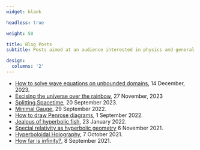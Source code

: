```yaml
---
widget: blank

headless: true

weight: 50

title: Blog Posts
subtitle: Posts aimed at an audience interested in physics and general relativity related to our research

design:
  columns: '2'
---
```


- [How to solve wave equations on unbounded domains](https://anilzen.github.io/post/2023/waves-on-unbounded-domains/), 14 December, 2023.
- [Excising the universe over the rainbow](https://anilzen.github.io/post/2023/misner-hyperboloidal/), 27 November, 2023 
- [Splitting Spacetime](https://anilzen.github.io/post/2023/splitting-spacetime/), 20 September 2023.
- [Minimal Gauge](https://hyperboloid.al/post/minimal-gauge/), 29 September 2022.
- [How to draw Penrose diagrams](https://anilzen.github.io/post/2022/drawing-penrose-diagrams/), 1 September 2022.
- [Jealous of hyperbolic fish](https://anilzen.github.io/post/2022/jealous-of-fish/), 23 January 2022.
- [Special relativity as hyperbolic geometry](https://anilzen.github.io/post/hyperbolic-relativity/) 6 November 2021.
- [Hyperboloidal Holography](https://anilzen.github.io/post/hyperboloidal-holography/), 7 October 2021.
- [How far is infinity?](https://anilzen.github.io/post/empirical-infinity/), 8 September 2021.